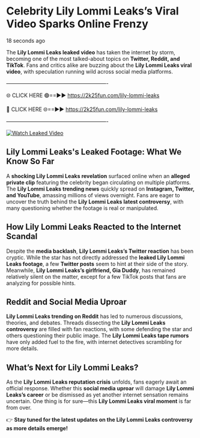# Celebrity Lily Lommi Leaks’s Viral Video Sparks Online Frenzy

18 seconds ago

The **Lily Lommi Leaks leaked video** has taken the internet by storm, becoming one of the most talked-about topics on **Twitter, Reddit, and TikTok**. Fans and critics alike are buzzing about the **Lily Lommi Leaks viral video**, with speculation running wild across social media platforms.

———————————————————-

🌐 CLICK HERE 🟢==►► https://2k25fun.com/lily-lommi-leaks

🔴 CLICK HERE 🌐==►► https://2k25fun.com/lily-lommi-leaks

———————————————————-

[![Watch Leaked Video](https://miro.medium.com/v2/resize:fit:828/format:webp/1*cilzJN44JGOrTw9NJCrNHA.gif "Watch Leaked Video")](https://2k25fun.com/lily-lommi-leaks)

## **Lily Lommi Leaks's Leaked Footage: What We Know So Far**  
A **shocking Lily Lommi Leaks revelation** surfaced online when an **alleged private clip** featuring the celebrity began circulating on multiple platforms. The **Lily Lommi Leaks trending news** quickly spread on **Instagram, Twitter, and YouTube**, amassing millions of views overnight. Fans are eager to uncover the truth behind the **Lily Lommi Leaks latest controversy**, with many questioning whether the footage is real or manipulated.  

## **How Lily Lommi Leaks Reacted to the Internet Scandal**  
Despite the **media backlash**, **Lily Lommi Leaks’s Twitter reaction** has been cryptic. While the star has not directly addressed the **leaked Lily Lommi Leaks footage**, a few **Twitter posts** seem to hint at their side of the story. Meanwhile, **Lily Lommi Leaks’s girlfriend, Gia Duddy**, has remained relatively silent on the matter, except for a few TikTok posts that fans are analyzing for possible hints.  

## **Reddit and Social Media Uproar**  
**Lily Lommi Leaks trending on Reddit** has led to numerous discussions, theories, and debates. Threads dissecting the **Lily Lommi Leaks controversy** are filled with fan reactions, with some defending the star and others questioning their public image. The **Lily Lommi Leaks tape rumors** have only added fuel to the fire, with internet detectives scrambling for more details.  

## **What’s Next for Lily Lommi Leaks?**  
As the **Lily Lommi Leaks reputation crisis** unfolds, fans eagerly await an official response. Whether this **social media uproar** will damage **Lily Lommi Leaks’s career** or be dismissed as yet another internet sensation remains uncertain. One thing is for sure—this **Lily Lommi Leaks viral moment** is far from over.  

👉 **Stay tuned for the latest updates on the Lily Lommi Leaks controversy as more details emerge!**  